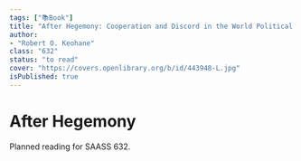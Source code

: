 ```yaml
---
tags: ["📚Book"]
title: "After Hegemony: Cooperation and Discord in the World Political Economy"
author:
- "Robert O. Keohane"
class: "632"
status: "to read"
cover: "https://covers.openlibrary.org/b/id/443948-L.jpg"
isPublished: true
---
```


# After Hegemony

Planned reading for SAASS 632.
